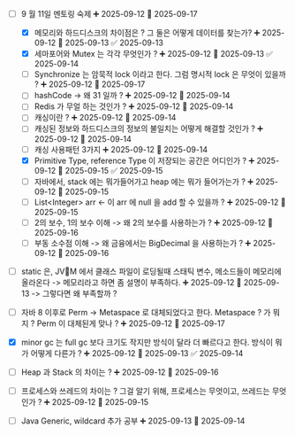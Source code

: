 

- [ ] 9 월 11일 멘토링 숙제 ➕ 2025-09-12 📅 2025-09-17
	- [x] 메모리와 하드디스크의 차이점은 ? 그 둘은 어떻게 데이터를 찾는가? ➕ 2025-09-12 📅 2025-09-13 ✅ 2025-09-13
	- [x] 세마포어와 Mutex 는 각각 무엇인가 ? ➕ 2025-09-12 📅 2025-09-13 ✅ 2025-09-14
	- [ ] Synchronize 는 암묵적 lock 이라고 한다. 그럼 명시적 lock 은 무엇이 있을까 ? ➕ 2025-09-12 📅 2025-09-17
	- [ ] hashCode -> 왜 31 일까 ? ➕ 2025-09-12 📅 2025-09-14
	- [ ] Redis 가 무얼 하는 것인가 ? ➕ 2025-09-12 📅 2025-09-14 
	- [ ] 캐싱이란 ? ➕ 2025-09-12 📅 2025-09-14 
	- [ ] 캐싱된 정보와 하드디스크의 정보의 불일치는 어떻게 해결할 것인가 ? ➕ 2025-09-12 📅 2025-09-14 
	- [ ] 캐싱 사용패턴 3가지 ➕ 2025-09-12 📅 2025-09-14 
	- [x] Primitive Type, reference Type 이 저장되는 공간은 어디인가 ? ➕ 2025-09-12 📅 2025-09-15 ✅ 2025-09-15
	- [ ] 자바에서, stack 에는 뭐가들어가고 heap 에는 뭐가 들어가는가 ? ➕ 2025-09-12 📅 2025-09-15 
	- [ ] List\<Integer> arr <- 이 arr 에 null 을 add 할 수 있을까 ? ➕ 2025-09-12 📅 2025-09-15 
	- [ ] 2의 보수, 1의 보수 이해 -> 왜 2의 보수를 사용하는가 ? ➕ 2025-09-12 📅 2025-09-16 
	- [ ] 부동 소수점 이해 -> 왜 금융에서는 BigDecimal 을 사용하는가 ? ➕ 2025-09-12 📅 2025-09-16 

- [ ] static 은, JVM 에서 클래스 파일이 로딩될때 스태틱 변수, 메소드들이 메모리에 올라온다 -> 메모리라고 하면 좀 설명이 부족하다. ➕ 2025-09-12  📅 2025-09-13 
      -> 그렇다면 왜 부족할까 ? 

- [ ] 자바 8 이후로 Perm -> Metaspace 로 대체되었다고 한다. Metaspace ? 가 뭐지 ? Perm 이 대체된게 맞나 ?  ➕ 2025-09-12 📅 2025-09-17 
- [x] minor gc 는 full gc 보다 크기도 작지만 방식이 달라 더 빠르다고 한다. 방식이 뭐가 어떻게 다른가 ? ➕ 2025-09-12 📅 2025-09-13 ✅ 2025-09-14
- [ ] Heap 과 Stack 의 차이는 ? ➕ 2025-09-12 📅 2025-09-16 
- [ ] 프로세스와 쓰레드의 차이는 ? 그걸 알기 위해, 프로세스는 무엇이고, 쓰레드는 무엇인가 ? ➕ 2025-09-12 📅 2025-09-15 
- [ ] Java Generic, wildcard 추가 공부 ➕ 2025-09-13 📅 2025-09-14 